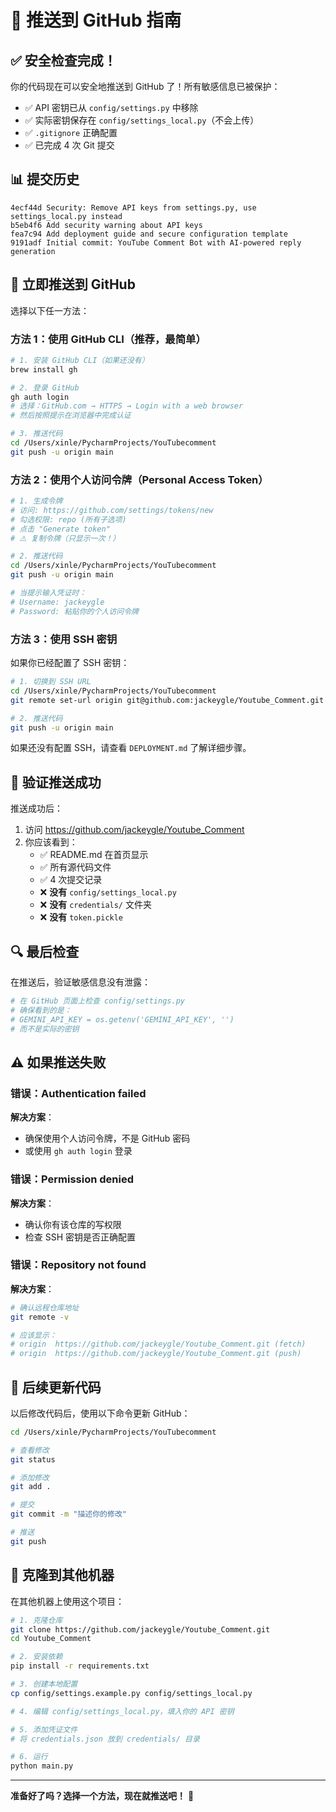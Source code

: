 # 🚀 推送到 GitHub 指南

## ✅ 安全检查完成！

你的代码现在可以安全地推送到 GitHub 了！所有敏感信息已被保护：

- ✅ API 密钥已从 `config/settings.py` 中移除
- ✅ 实际密钥保存在 `config/settings_local.py`（不会上传）
- ✅ `.gitignore` 正确配置
- ✅ 已完成 4 次 Git 提交

## 📊 提交历史

```
4ecf44d Security: Remove API keys from settings.py, use settings_local.py instead
b5eb4f6 Add security warning about API keys
fea7c94 Add deployment guide and secure configuration template
9191adf Initial commit: YouTube Comment Bot with AI-powered reply generation
```

## 🎯 立即推送到 GitHub

选择以下任一方法：

### 方法 1：使用 GitHub CLI（推荐，最简单）

```bash
# 1. 安装 GitHub CLI（如果还没有）
brew install gh

# 2. 登录 GitHub
gh auth login
# 选择：GitHub.com → HTTPS → Login with a web browser
# 然后按照提示在浏览器中完成认证

# 3. 推送代码
cd /Users/xinle/PycharmProjects/YouTubecomment
git push -u origin main
```

### 方法 2：使用个人访问令牌（Personal Access Token）

```bash
# 1. 生成令牌
# 访问: https://github.com/settings/tokens/new
# 勾选权限: repo (所有子选项)
# 点击 "Generate token"
# ⚠️ 复制令牌（只显示一次！）

# 2. 推送代码
cd /Users/xinle/PycharmProjects/YouTubecomment
git push -u origin main

# 当提示输入凭证时：
# Username: jackeygle
# Password: 粘贴你的个人访问令牌
```

### 方法 3：使用 SSH 密钥

如果你已经配置了 SSH 密钥：

```bash
# 1. 切换到 SSH URL
cd /Users/xinle/PycharmProjects/YouTubecomment
git remote set-url origin git@github.com:jackeygle/Youtube_Comment.git

# 2. 推送代码
git push -u origin main
```

如果还没有配置 SSH，请查看 `DEPLOYMENT.md` 了解详细步骤。

## 🎉 验证推送成功

推送成功后：

1. 访问 https://github.com/jackeygle/Youtube_Comment
2. 你应该看到：
   - ✅ README.md 在首页显示
   - ✅ 所有源代码文件
   - ✅ 4 次提交记录
   - ❌ **没有** `config/settings_local.py`
   - ❌ **没有** `credentials/` 文件夹
   - ❌ **没有** `token.pickle`

## 🔍 最后检查

在推送后，验证敏感信息没有泄露：

```bash
# 在 GitHub 页面上检查 config/settings.py
# 确保看到的是：
# GEMINI_API_KEY = os.getenv('GEMINI_API_KEY', '')
# 而不是实际的密钥
```

## ⚠️ 如果推送失败

### 错误：Authentication failed
**解决方案**：
- 确保使用个人访问令牌，不是 GitHub 密码
- 或使用 `gh auth login` 登录

### 错误：Permission denied
**解决方案**：
- 确认你有该仓库的写权限
- 检查 SSH 密钥是否正确配置

### 错误：Repository not found
**解决方案**：
```bash
# 确认远程仓库地址
git remote -v

# 应该显示：
# origin  https://github.com/jackeygle/Youtube_Comment.git (fetch)
# origin  https://github.com/jackeygle/Youtube_Comment.git (push)
```

## 🔄 后续更新代码

以后修改代码后，使用以下命令更新 GitHub：

```bash
cd /Users/xinle/PycharmProjects/YouTubecomment

# 查看修改
git status

# 添加修改
git add .

# 提交
git commit -m "描述你的修改"

# 推送
git push
```

## 📱 克隆到其他机器

在其他机器上使用这个项目：

```bash
# 1. 克隆仓库
git clone https://github.com/jackeygle/Youtube_Comment.git
cd Youtube_Comment

# 2. 安装依赖
pip install -r requirements.txt

# 3. 创建本地配置
cp config/settings.example.py config/settings_local.py

# 4. 编辑 config/settings_local.py，填入你的 API 密钥

# 5. 添加凭证文件
# 将 credentials.json 放到 credentials/ 目录

# 6. 运行
python main.py
```

---

**准备好了吗？选择一个方法，现在就推送吧！** 🚀

